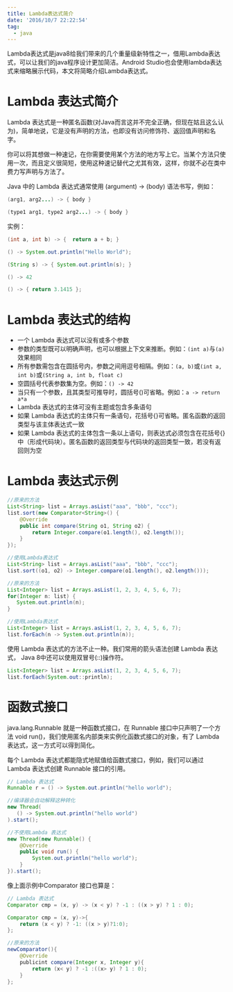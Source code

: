 ```yaml
---
title: Lambda表达式简介
date: '2016/10/7 22:22:54'
tag:
  - java
---
```


Lambda表达式是java8给我们带来的几个重量级新特性之一，借用Lambda表达式，可以让我们的java程序设计更加简洁。Android Studio也会使用lambda表达式来缩略展示代码，本文将简略介绍Lambda表达式。

# Lambda 表达式简介

Lambda 表达式是一种匿名函数(对Java而言这并不完全正确，但现在姑且这么认为)，简单地说，它是没有声明的方法，也即没有访问修饰符、返回值声明和名字。

你可以将其想做一种速记，在你需要使用某个方法的地方写上它。当某个方法只使用一次，而且定义很简短，使用这种速记替代之尤其有效，这样，你就不必在类中费力写声明与方法了。

Java 中的 Lambda 表达式通常使用 (argument) -> (body) 语法书写，例如：

```java
(arg1, arg2...) -> { body }

(type1 arg1, type2 arg2...) -> { body }
```

实例：

```java
(int a, int b) -> {  return a + b; }

() -> System.out.println("Hello World");

(String s) -> { System.out.println(s); }

() -> 42

() -> { return 3.1415 };
```

# Lambda 表达式的结构

- 一个 Lambda 表达式可以没有或多个参数
- 参数的类型既可以明确声明，也可以根据上下文来推断。例如：`(int a)`与`(a)`效果相同
- 所有参数需包含在圆括号内，参数之间用逗号相隔。例如：`(a, b)`或`(int a, int b)`或`(String a, int b, float c)`
- 空圆括号代表参数集为空。例如：`() -> 42`
- 当只有一个参数，且其类型可推导时，圆括号()可省略。例如：`a -> return a*a`
- Lambda 表达式的主体可没有主题或包含多条语句
- 如果 Lambda 表达式的主体只有一条语句，花括号{}可省略。匿名函数的返回类型与该主体表达式一致
- 如果 Lambda 表达式的主体包含一条以上语句，则表达式必须包含在花括号{}中（形成代码块）。匿名函数的返回类型与代码块的返回类型一致，若没有返回则为空

# Lambda 表达式示例

```java
//原来的方法
List<String> list = Arrays.asList("aaa", "bbb", "ccc");
list.sort(new Comparator<String>() {
    @Override
    public int compare(String o1, String o2) {
        return Integer.compare(o1.length(), o2.length());
    }
});

//使用Lambda表达式
List<String> list = Arrays.asList("aaa", "bbb", "ccc");
list.sort((o1, o2) -> Integer.compare(o1.length(), o2.length()));
```

```java
//原来的方法
List<Integer> list = Arrays.asList(1, 2, 3, 4, 5, 6, 7);
for(Integer n: list) {
   System.out.println(n);
}

//使用Lambda表达式
List<Integer> list = Arrays.asList(1, 2, 3, 4, 5, 6, 7);
list.forEach(n -> System.out.println(n));
```

使用 Lambda 表达式的方法不止一种。我们常用的箭头语法创建 Lambda 表达式， Java 8中还可以使用双冒号(::)操作符。

```java
List<Integer> list = Arrays.asList(1, 2, 3, 4, 5, 6, 7);
list.forEach(System.out::println);
```

# 函数式接口

java.lang.Runnable 就是一种函数式接口，在 Runnable 接口中只声明了一个方法 void run()，我们使用匿名内部类来实例化函数式接口的对象，有了 Lambda 表达式，这一方式可以得到简化。

每个 Lambda 表达式都能隐式地赋值给函数式接口，例如，我们可以通过 Lambda 表达式创建 Runnable 接口的引用。

```java
// Lambda 表达式
Runnable r = () -> System.out.println("hello world");

//编译器会自动解释这种转化
new Thread(
   () -> System.out.println("hello world")
).start();

//不使用Lambda 表达式
new Thread(new Runnable() {
    @Override
    public void run() {
        System.out.println("hello world");
    }
}).start();
```

像上面示例中Comparator 接口也算是：

```java
// Lambda 表达式
Comparator cmp = (x, y) -> (x < y) ? -1 : ((x > y) ? 1 : 0);

Comparator cmp = (x, y)->{
    return (x < y) ? -1: ((x > y)?1:0);
};

//原来的方法
newComparator(){
    @Override
    publicint compare(Integer x, Integer y){
        return (x< y) ? -1 :((x> y) ? 1 : 0);
    }
};
```
